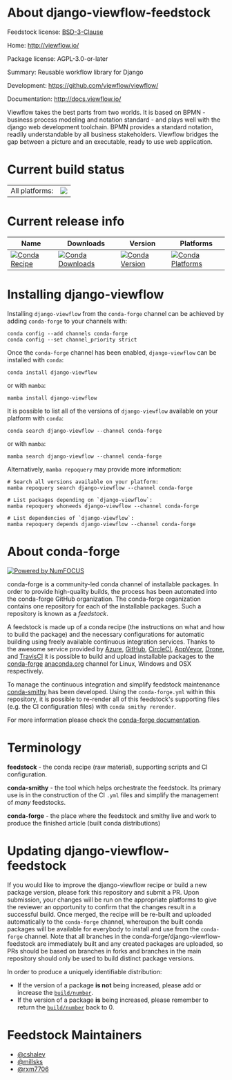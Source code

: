 About django-viewflow-feedstock
===============================

Feedstock license: [BSD-3-Clause](https://github.com/conda-forge/django-viewflow-feedstock/blob/main/LICENSE.txt)

Home: http://viewflow.io/

Package license: AGPL-3.0-or-later

Summary: Reusable workflow library for Django

Development: https://github.com/viewflow/viewflow/

Documentation: http://docs.viewflow.io/

Viewflow takes the best parts from two worlds. It is based on BPMN -
business process modeling and notation standard - and plays well with the
django web development toolchain. BPMN provides a standard notation,
readily understandable by all business stakeholders. Viewflow bridges
the gap between a picture and an executable, ready to use web application.


Current build status
====================


<table><tr><td>All platforms:</td>
    <td>
      <a href="https://dev.azure.com/conda-forge/feedstock-builds/_build/latest?definitionId=3865&branchName=main">
        <img src="https://dev.azure.com/conda-forge/feedstock-builds/_apis/build/status/django-viewflow-feedstock?branchName=main">
      </a>
    </td>
  </tr>
</table>

Current release info
====================

| Name | Downloads | Version | Platforms |
| --- | --- | --- | --- |
| [![Conda Recipe](https://img.shields.io/badge/recipe-django--viewflow-green.svg)](https://anaconda.org/conda-forge/django-viewflow) | [![Conda Downloads](https://img.shields.io/conda/dn/conda-forge/django-viewflow.svg)](https://anaconda.org/conda-forge/django-viewflow) | [![Conda Version](https://img.shields.io/conda/vn/conda-forge/django-viewflow.svg)](https://anaconda.org/conda-forge/django-viewflow) | [![Conda Platforms](https://img.shields.io/conda/pn/conda-forge/django-viewflow.svg)](https://anaconda.org/conda-forge/django-viewflow) |

Installing django-viewflow
==========================

Installing `django-viewflow` from the `conda-forge` channel can be achieved by adding `conda-forge` to your channels with:

```
conda config --add channels conda-forge
conda config --set channel_priority strict
```

Once the `conda-forge` channel has been enabled, `django-viewflow` can be installed with `conda`:

```
conda install django-viewflow
```

or with `mamba`:

```
mamba install django-viewflow
```

It is possible to list all of the versions of `django-viewflow` available on your platform with `conda`:

```
conda search django-viewflow --channel conda-forge
```

or with `mamba`:

```
mamba search django-viewflow --channel conda-forge
```

Alternatively, `mamba repoquery` may provide more information:

```
# Search all versions available on your platform:
mamba repoquery search django-viewflow --channel conda-forge

# List packages depending on `django-viewflow`:
mamba repoquery whoneeds django-viewflow --channel conda-forge

# List dependencies of `django-viewflow`:
mamba repoquery depends django-viewflow --channel conda-forge
```


About conda-forge
=================

[![Powered by
NumFOCUS](https://img.shields.io/badge/powered%20by-NumFOCUS-orange.svg?style=flat&colorA=E1523D&colorB=007D8A)](https://numfocus.org)

conda-forge is a community-led conda channel of installable packages.
In order to provide high-quality builds, the process has been automated into the
conda-forge GitHub organization. The conda-forge organization contains one repository
for each of the installable packages. Such a repository is known as a *feedstock*.

A feedstock is made up of a conda recipe (the instructions on what and how to build
the package) and the necessary configurations for automatic building using freely
available continuous integration services. Thanks to the awesome service provided by
[Azure](https://azure.microsoft.com/en-us/services/devops/), [GitHub](https://github.com/),
[CircleCI](https://circleci.com/), [AppVeyor](https://www.appveyor.com/),
[Drone](https://cloud.drone.io/welcome), and [TravisCI](https://travis-ci.com/)
it is possible to build and upload installable packages to the
[conda-forge](https://anaconda.org/conda-forge) [anaconda.org](https://anaconda.org/)
channel for Linux, Windows and OSX respectively.

To manage the continuous integration and simplify feedstock maintenance
[conda-smithy](https://github.com/conda-forge/conda-smithy) has been developed.
Using the ``conda-forge.yml`` within this repository, it is possible to re-render all of
this feedstock's supporting files (e.g. the CI configuration files) with ``conda smithy rerender``.

For more information please check the [conda-forge documentation](https://conda-forge.org/docs/).

Terminology
===========

**feedstock** - the conda recipe (raw material), supporting scripts and CI configuration.

**conda-smithy** - the tool which helps orchestrate the feedstock.
                   Its primary use is in the construction of the CI ``.yml`` files
                   and simplify the management of *many* feedstocks.

**conda-forge** - the place where the feedstock and smithy live and work to
                  produce the finished article (built conda distributions)


Updating django-viewflow-feedstock
==================================

If you would like to improve the django-viewflow recipe or build a new
package version, please fork this repository and submit a PR. Upon submission,
your changes will be run on the appropriate platforms to give the reviewer an
opportunity to confirm that the changes result in a successful build. Once
merged, the recipe will be re-built and uploaded automatically to the
`conda-forge` channel, whereupon the built conda packages will be available for
everybody to install and use from the `conda-forge` channel.
Note that all branches in the conda-forge/django-viewflow-feedstock are
immediately built and any created packages are uploaded, so PRs should be based
on branches in forks and branches in the main repository should only be used to
build distinct package versions.

In order to produce a uniquely identifiable distribution:
 * If the version of a package **is not** being increased, please add or increase
   the [``build/number``](https://docs.conda.io/projects/conda-build/en/latest/resources/define-metadata.html#build-number-and-string).
 * If the version of a package **is** being increased, please remember to return
   the [``build/number``](https://docs.conda.io/projects/conda-build/en/latest/resources/define-metadata.html#build-number-and-string)
   back to 0.

Feedstock Maintainers
=====================

* [@cshaley](https://github.com/cshaley/)
* [@millsks](https://github.com/millsks/)
* [@rxm7706](https://github.com/rxm7706/)


<!-- dummy commit to enable rerendering -->

